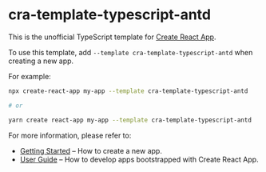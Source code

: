 # cra-template-typescript-antd

This is the unofficial TypeScript template for [Create React App](https://github.com/facebook/create-react-app).

To use this template, add `--template cra-template-typescript-antd` when creating a new app.

For example:

```sh
npx create-react-app my-app --template cra-template-typescript-antd

# or

yarn create react-app my-app --template cra-template-typescript-antd
```

For more information, please refer to:

- [Getting Started](https://create-react-app.dev/docs/getting-started) – How to create a new app.
- [User Guide](https://create-react-app.dev) – How to develop apps bootstrapped with Create React App.
